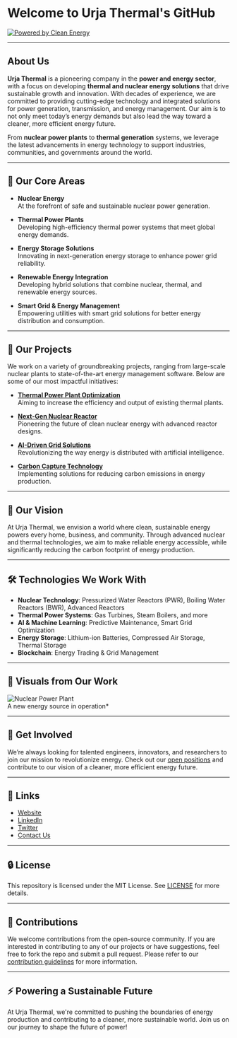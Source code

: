 # Welcome to Urja Thermal's GitHub

[![Powered by Clean Energy](https://img.shields.io/badge/Powered%20by-Clean%20Energy-green)](https://www.urjathermal.com)

---

## About Us

**Urja Thermal** is a pioneering company in the **power and energy sector**, with a focus on developing **thermal and nuclear energy solutions** that drive sustainable growth and innovation. With decades of experience, we are committed to providing cutting-edge technology and integrated solutions for power generation, transmission, and energy management. Our aim is to not only meet today’s energy demands but also lead the way toward a cleaner, more efficient energy future.

From **nuclear power plants** to **thermal generation** systems, we leverage the latest advancements in energy technology to support industries, communities, and governments around the world.

---

## 🚀 Our Core Areas

- **Nuclear Energy**  
  At the forefront of safe and sustainable nuclear power generation.

- **Thermal Power Plants**  
  Developing high-efficiency thermal power systems that meet global energy demands.

- **Energy Storage Solutions**  
  Innovating in next-generation energy storage to enhance power grid reliability.

- **Renewable Energy Integration**  
  Developing hybrid solutions that combine nuclear, thermal, and renewable energy sources.

- **Smart Grid & Energy Management**  
  Empowering utilities with smart grid solutions for better energy distribution and consumption.

---

## 🔧 Our Projects

We work on a variety of groundbreaking projects, ranging from large-scale nuclear plants to state-of-the-art energy management software. Below are some of our most impactful initiatives:

- **[Thermal Power Plant Optimization](#)**  
  Aiming to increase the efficiency and output of existing thermal plants.

- **[Next-Gen Nuclear Reactor](#)**  
  Pioneering the future of clean nuclear energy with advanced reactor designs.

- **[AI-Driven Grid Solutions](#)**  
  Revolutionizing the way energy is distributed with artificial intelligence.

- **[Carbon Capture Technology](#)**  
  Implementing solutions for reducing carbon emissions in energy production.

---

## 🌱 Our Vision

At Urja Thermal, we envision a world where clean, sustainable energy powers every home, business, and community. Through advanced nuclear and thermal technologies, we aim to make reliable energy accessible, while significantly reducing the carbon footprint of energy production.

---

## 🛠️ Technologies We Work With

- **Nuclear Technology**: Pressurized Water Reactors (PWR), Boiling Water Reactors (BWR), Advanced Reactors  
- **Thermal Power Systems**: Gas Turbines, Steam Boilers, and more  
- **AI & Machine Learning**: Predictive Maintenance, Smart Grid Optimization  
- **Energy Storage**: Lithium-ion Batteries, Compressed Air Storage, Thermal Storage  
- **Blockchain**: Energy Trading & Grid Management

---

## 🎥 Visuals from Our Work

![Nuclear Power Plant](https://i.pinimg.com/originals/08/3b/34/083b34fa3afd905db665f263145322b2.gif)  
A new energy source in operation*  

---

## 📢 Get Involved

We’re always looking for talented engineers, innovators, and researchers to join our mission to revolutionize energy. Check out our [open positions](https://www.urjathermal.com/careers) and contribute to our vision of a cleaner, more efficient energy future.

---

## 🔗 Links

- [Website](https://www.urjathermal.com)
- [LinkedIn](https://www.linkedin.com/company/urjathermal)
- [Twitter](https://twitter.com/urjathermal)
- [Contact Us](mailto:info@urjathermal.com)

---

## 🔒 License

This repository is licensed under the MIT License. See [LICENSE](LICENSE) for more details.

---

## 🤝 Contributions

We welcome contributions from the open-source community. If you are interested in contributing to any of our projects or have suggestions, feel free to fork the repo and submit a pull request. Please refer to our [contribution guidelines](CONTRIBUTING.md) for more information.

---

## ⚡ Powering a Sustainable Future

At Urja Thermal, we're committed to pushing the boundaries of energy production and contributing to a cleaner, more sustainable world. Join us on our journey to shape the future of power!
